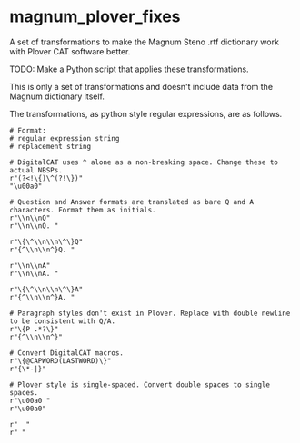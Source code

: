 # magnum_plover_fixes
A set of transformations to make the Magnum Steno .rtf dictionary work with Plover CAT software better.

TODO: Make a Python script that applies these transformations.

This is only a set of transformations and doesn't include data from the Magnum dictionary itself.

The transformations, as python style regular expressions, are as follows.

```
# Format:
# regular expression string
# replacement string

# DigitalCAT uses ^ alone as a non-breaking space. Change these to actual NBSPs.
r"(?<!\{)\^(?!\})"
"\u00a0"

# Question and Answer formats are translated as bare Q and A characters. Format them as initials.
r"\\n\\nQ"
r"\\n\\nQ. "

r"\{\^\\n\\n\^\}Q"
r"{^\\n\\n^}Q. "

r"\\n\\nA"
r"\\n\\nA. "

r"\{\^\\n\\n\^\}A"
r"{^\\n\\n^}A. "

# Paragraph styles don't exist in Plover. Replace with double newline to be consistent with Q/A.
r"\{P .*?\}"
r"{^\\n\\n^}"

# Convert DigitalCAT macros.
r"\{@CAPWORD(LASTWORD)\}"
r"{\*-|}"

# Plover style is single-spaced. Convert double spaces to single spaces.
r"\u00a0 "
r"\u00a0"

r"  "
r" "
```
